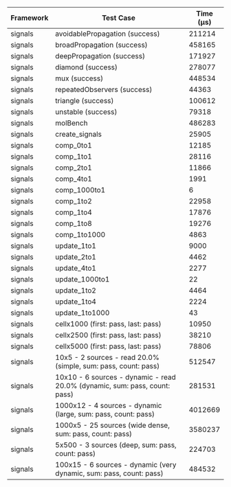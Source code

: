| Framework | Test Case | Time (μs) |
| --- | --- | --- |
| signals | avoidablePropagation (success) | 211214 |
| signals | broadPropagation (success) | 458165 |
| signals | deepPropagation (success) | 171927 |
| signals | diamond (success) | 278077 |
| signals | mux (success) | 448534 |
| signals | repeatedObservers (success) | 44363 |
| signals | triangle (success) | 100612 |
| signals | unstable (success) | 79318 |
| signals | molBench | 486283 |
| signals | create_signals | 25905 |
| signals | comp_0to1 | 12185 |
| signals | comp_1to1 | 28116 |
| signals | comp_2to1 | 11866 |
| signals | comp_4to1 | 1991 |
| signals | comp_1000to1 | 6 |
| signals | comp_1to2 | 22958 |
| signals | comp_1to4 | 17876 |
| signals | comp_1to8 | 19276 |
| signals | comp_1to1000 | 4863 |
| signals | update_1to1 | 9000 |
| signals | update_2to1 | 4462 |
| signals | update_4to1 | 2277 |
| signals | update_1000to1 | 22 |
| signals | update_1to2 | 4464 |
| signals | update_1to4 | 2224 |
| signals | update_1to1000 | 43 |
| signals | cellx1000 (first: pass, last: pass) | 10950 |
| signals | cellx2500 (first: pass, last: pass) | 38210 |
| signals | cellx5000 (first: pass, last: pass) | 78806 |
| signals | 10x5 - 2 sources - read 20.0% (simple, sum: pass, count: pass) | 512547 |
| signals | 10x10 - 6 sources - dynamic - read 20.0% (dynamic, sum: pass, count: pass) | 281531 |
| signals | 1000x12 - 4 sources - dynamic (large, sum: pass, count: pass) | 4012669 |
| signals | 1000x5 - 25 sources (wide dense, sum: pass, count: pass) | 3580237 |
| signals | 5x500 - 3 sources (deep, sum: pass, count: pass) | 224703 |
| signals | 100x15 - 6 sources - dynamic (very dynamic, sum: pass, count: pass) | 484532 |

